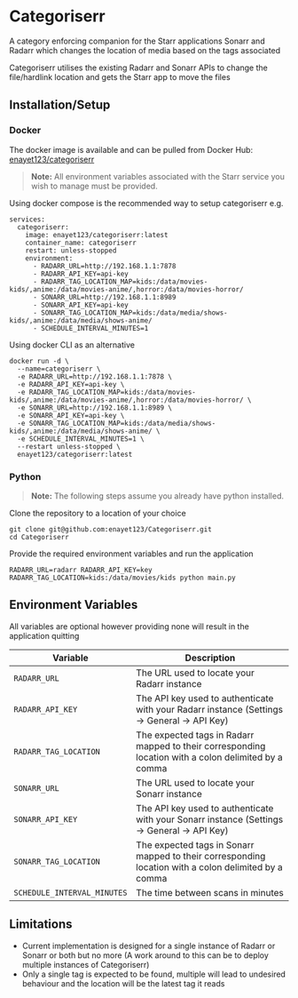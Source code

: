 # Categoriserr

A category enforcing companion for the Starr applications Sonarr and Radarr which changes the location of media based on the tags associated 

Categoriserr utilises the existing Radarr and Sonarr APIs to change the file/hardlink location and gets the Starr app to move the files

## Installation/Setup

### Docker

The docker image is available and can be pulled from Docker Hub: [enayet123/categoriserr](https://hub.docker.com/r/enayet123/categoriserr) 

> **Note:** All environment variables associated with the Starr service you wish to manage must be provided.

Using docker compose is the recommended way to setup categoriserr e.g.
```
services:
  categoriserr:
    image: enayet123/categoriserr:latest
    container_name: categoriserr
    restart: unless-stopped
    environment:
      - RADARR_URL=http://192.168.1.1:7878
      - RADARR_API_KEY=api-key
      - RADARR_TAG_LOCATION_MAP=kids:/data/movies-kids/,anime:/data/movies-anime/,horror:/data/movies-horror/
      - SONARR_URL=http://192.168.1.1:8989
      - SONARR_API_KEY=api-key
      - SONARR_TAG_LOCATION_MAP=kids:/data/media/shows-kids/,anime:/data/media/shows-anime/
      - SCHEDULE_INTERVAL_MINUTES=1
```

Using docker CLI as an alternative
```
docker run -d \
  --name=categoriserr \
  -e RADARR_URL=http://192.168.1.1:7878 \
  -e RADARR_API_KEY=api-key \
  -e RADARR_TAG_LOCATION_MAP=kids:/data/movies-kids/,anime:/data/movies-anime/,horror:/data/movies-horror/ \
  -e SONARR_URL=http://192.168.1.1:8989 \
  -e SONARR_API_KEY=api-key \
  -e SONARR_TAG_LOCATION_MAP=kids:/data/media/shows-kids/,anime:/data/media/shows-anime/ \
  -e SCHEDULE_INTERVAL_MINUTES=1 \
  --restart unless-stopped \
  enayet123/categoriserr:latest
```

### Python

> **Note:** The following steps assume you already have python installed.

Clone the repository to a location of your choice
```
git clone git@github.com:enayet123/Categoriserr.git
cd Categoriserr
```

Provide the required environment variables and run the application
```
RADARR_URL=radarr RADARR_API_KEY=key RADARR_TAG_LOCATION=kids:/data/movies/kids python main.py
```

## Environment Variables

All variables are optional however providing none will result in the application quitting

| Variable                    | Description                                                                                          |
|-----------------------------|------------------------------------------------------------------------------------------------------|
| `RADARR_URL`                | The URL used to locate your Radarr instance                                                          |
| `RADARR_API_KEY`            | The API key used to authenticate with your Radarr instance (Settings -> General -> API Key)          |
| `RADARR_TAG_LOCATION`       | The expected tags in Radarr mapped to their corresponding location with a colon delimited by a comma |
| `SONARR_URL`                | The URL used to locate your Sonarr instance                                                          |
| `SONARR_API_KEY`            | The API key used to authenticate with your Sonarr instance (Settings -> General -> API Key)          |
| `SONARR_TAG_LOCATION`       | The expected tags in Sonarr mapped to their corresponding location with a colon delimited by a comma |
| `SCHEDULE_INTERVAL_MINUTES` | The time between scans in minutes                                                                    |

## Limitations

- Current implementation is designed for a single instance of Radarr or Sonarr or both but no more (A work around to this can be to deploy multiple instances of Categoriserr)
- Only a single tag is expected to be found, multiple will lead to undesired behaviour and the location will be the latest tag it reads

